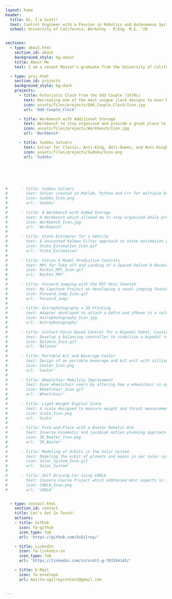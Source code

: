 ```yaml
---
layout: home
header:
  title: Hi, I'm Scott!
  text: Control Engineer with a Passion in Robotics and Autonomous Systems
  school: University of California, Berkeley - M.Eng  M.E. '20


sections:
  - type: about.html
    section_id: about
    background_style: bg-about
    title: About Me
    text: I am a recent Master's graduate from the University of California, Berkeley in which I studied Mechanical Engineering and focused on the concentration of Robotics and Controls. I performed my Master's thesis under the supervision of Dr. Koushil Sreenath on Jumping with the MIT Mini Cheetah through an obstacle. Previously I worked as an R&D Engineer at Air Techniques on their dental imaging department which gathered experience with design verification, prototyping and product improvements.  <br> <br> Currently in my free time, I continue to work towards advancing my previous algorithm which was developed for my Master's thesis. Additionally, I am very passionate about continuing my learning and further refining my skills which I often find myself working on new projects or learning through online courses. <br> <br> I am a space enthusiast where I enjoy looking and photographing planets and I love to travel, exploring new places and locations throughout the United States and Canada.

  - type: proj.html
    section_id: projects
    background_style: bg-dark
    projects:
      - title: Futuristic Clock from the Odd Couple (1970s)
        text: Recreating one of the most unique clock designs to ever be displayed on television.
        icon: assets/files/projects/Odd_Couple_Clock/Icon.jpg
        url: 'Odd_Couple_Clock'

      - title: Workbench with Additional Storage
        text: Workbench to stay organized and provide a great place to work on hardware-based projects.
        icon: assets/files/projects/Workbench/Icon.jpg
        url: 'Workbench'

      - title: Sudoku Solvers
        text: Solver for Classic, Anti-King, Anti-Queen, and Anti-Knight Sudoku puzzles.
        icon: assets/files/projects/Sudoku/Icon.png
        url: 'Sudoku'






#      - title: Sudoku Solvers
#        text: Solver created in Matlab, Python and C++ for multiple Sudoku variants.
#        icon: Sudoku_Icon.png
#        url: 'Sudoku'
#
#      - title: A Workbench with Added Storage
#        text: A Workbench which allowed me to stay organized while providing a great place to work on hardware-based projects.
#        icon: Workbench_Icon.jpg
#        url: 'Workbench'
#
#      - title: State Estimator for a Vehicle
#        text: A Unscented Kalman Filter approach to state estimation given sensor data from an IMU and GPS.
#        icon: State_Estimation_Icon.gif
#        url: 'State_Estimation'
#
#      - title: Falcon 9 Model Predictive Controls
#        text: MPC for Take off and Landing of a SpaceX Falcon 9 Rocket.
#        icon: Rocket_MPC_Icon.gif
#        url: 'Rocket_MPC'
#
#      - title: Forward Jumping with the MIT Mini Cheetah
#        text: My Capstone Project on developing a novel jumping feature for the MIT Mini Cheetah.
#        icon: Forward_Jump_Icon.gif
#        url: 'Forward_Jump'
#
#      - title: Astrophotography x 3D Printing
#        text: Adapter developed to attach a GoPro and iPhone to a telescope for photographing planets and moons.
#        icon: Astrophotography_Icon.jpg
#        url: 'Astrophotography'
#
#      - title: Contact-Force Based Control for a Bipedal Robot, Cassie
#        text: Develop a balancing controller to stabilize a bipedal robot with additional perturbations.
#        icon: Balance_Icon.gif
#        url: 'Balance'
#
#      - title: Portable A/C and Beverage Cooler
#        text: Design of an portable beverage and A/C unit with utilizes ice water to cool off a small enclosed environment.
#        icon: Cooler_Icon.png
#        url: 'Cooler'
#
#      - title: Wheelchair Mobility Improvement
#        text: Ease wheelchair users by altering how a wheelchair is operated.
#        icon: Wheelchair_Icon.gif
#        url: 'Wheelchair'
#
#      - title: Light-Weight Digital Scale
#        text: A scale designed to measure weight and thrust measurements with data acquisition.
#        icon: Scale_Icon.png
#        url: 'Scale'
#
#      - title: Pick-and-Place with a Baxter Robotic Arm
#        text: Inverse kinematic and jacobian motion planning approach for a pick-and-place problem with a Baxter robotic arm.
#        icon: IK_Baxter_Icon.png
#        url: 'IK_Baxter'
#
#      - title: Modeling of Orbits in the Solar System
#        text: Modeling the orbit of planets and moons in our solar system using two different methods.
#        icon: Solar_System_Icon.gif
#        url: 'Solar_System'
#
#      - title: Self Driving Car using CARLA
#        text: Cousera Course Project which addressed most aspects in implementing a Self Driving Algorithm.
#        icon: CARLA_Icon.png
#        url: 'CARLA'


  - type: contact.html
    section_id: contact
    title: Let's Get In Touch!
    actions:
    - title: Github
      icon: fa-github
      icon_type: fab
      url: 'https://github.com/ScGilroy/'

    - title: LinkedIn
      icon: fa-linkedin-in
      icon_type: fab
      url: 'https://linkedin.com/in/scott-g-793354143/'

    - title: E-Mail
      icon: fa-envelope
      url: mailto:sgilroycontact@gmail.com


---
```

